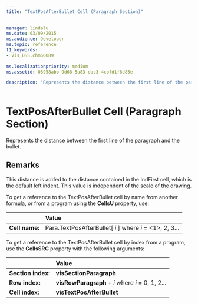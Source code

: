 ```yaml
---
title: "TextPosAfterBullet Cell (Paragraph Section)"
 
 
manager: lindalu
ms.date: 03/09/2015
ms.audience: Developer
ms.topic: reference
f1_keywords:
- Vis_DSS.chm60089
 
ms.localizationpriority: medium
ms.assetid: 08958abb-9d66-5a83-dac3-4cbfd1f6d85e

description: "Represents the distance between the first line of the paragraph and the bullet."
---
```


# TextPosAfterBullet Cell (Paragraph Section)

Represents the distance between the first line of the paragraph and the bullet. 
  
## Remarks

This distance is added to the distance contained in the IndFirst cell, which is the default left indent. This value is independent of the scale of the drawing. 
  
To get a reference to the TextPosAfterBullet cell by name from another formula, or from a program using the **CellsU** property, use: 
  
||Value |
|:-----|:-----|
| **Cell name:**  <br/> | Para.TextPosAfterBullet[  *i*  ]            where  *i*  = <1>, 2, 3... |
   
To get a reference to the TextPosAfterBullet cell by index from a program, use the **CellsSRC** property with the following arguments: 
  
||Value |
|:-----|:-----|
| **Section index:**  <br/> |**visSectionParagraph** <br/> |
| **Row index:**  <br/> |**visRowParagraph** +  *i*            where  *i*  = 0, 1, 2... |
| **Cell index:**  <br/> |**visTextPosAfterBullet** <br/> |
   


